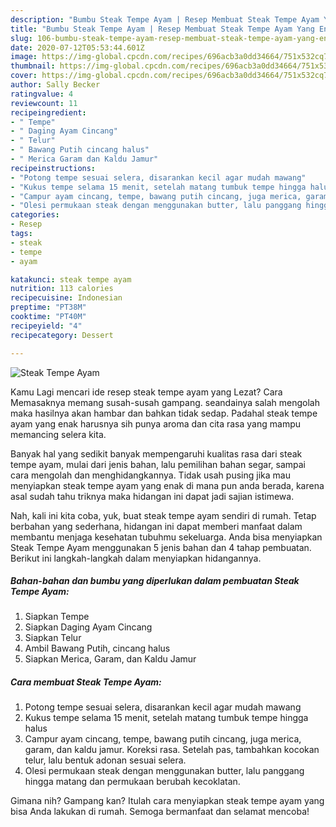 ```yaml
---
description: "Bumbu Steak Tempe Ayam | Resep Membuat Steak Tempe Ayam Yang Enak dan Simpel"
title: "Bumbu Steak Tempe Ayam | Resep Membuat Steak Tempe Ayam Yang Enak dan Simpel"
slug: 106-bumbu-steak-tempe-ayam-resep-membuat-steak-tempe-ayam-yang-enak-dan-simpel
date: 2020-07-12T05:53:44.601Z
image: https://img-global.cpcdn.com/recipes/696acb3a0dd34664/751x532cq70/steak-tempe-ayam-foto-resep-utama.jpg
thumbnail: https://img-global.cpcdn.com/recipes/696acb3a0dd34664/751x532cq70/steak-tempe-ayam-foto-resep-utama.jpg
cover: https://img-global.cpcdn.com/recipes/696acb3a0dd34664/751x532cq70/steak-tempe-ayam-foto-resep-utama.jpg
author: Sally Becker
ratingvalue: 4
reviewcount: 11
recipeingredient:
- " Tempe"
- " Daging Ayam Cincang"
- " Telur"
- " Bawang Putih cincang halus"
- " Merica Garam dan Kaldu Jamur"
recipeinstructions:
- "Potong tempe sesuai selera, disarankan kecil agar mudah mawang"
- "Kukus tempe selama 15 menit, setelah matang tumbuk tempe hingga halus"
- "Campur ayam cincang, tempe, bawang putih cincang, juga merica, garam, dan kaldu jamur. Koreksi rasa. Setelah pas, tambahkan kocokan telur, lalu bentuk adonan sesuai selera."
- "Olesi permukaan steak dengan menggunakan butter, lalu panggang hingga matang dan permukaan berubah kecoklatan."
categories:
- Resep
tags:
- steak
- tempe
- ayam

katakunci: steak tempe ayam 
nutrition: 113 calories
recipecuisine: Indonesian
preptime: "PT38M"
cooktime: "PT40M"
recipeyield: "4"
recipecategory: Dessert

---
```



![Steak Tempe Ayam](https://img-global.cpcdn.com/recipes/696acb3a0dd34664/751x532cq70/steak-tempe-ayam-foto-resep-utama.jpg)

Kamu Lagi mencari ide resep steak tempe ayam yang Lezat? Cara Memasaknya memang susah-susah gampang. seandainya salah mengolah maka hasilnya akan hambar dan bahkan tidak sedap. Padahal steak tempe ayam yang enak harusnya sih punya aroma dan cita rasa yang mampu memancing selera kita.

Banyak hal yang sedikit banyak mempengaruhi kualitas rasa dari steak tempe ayam, mulai dari jenis bahan, lalu pemilihan bahan segar, sampai cara mengolah dan menghidangkannya. Tidak usah pusing jika mau menyiapkan steak tempe ayam yang enak di mana pun anda berada, karena asal sudah tahu triknya maka hidangan ini dapat jadi sajian istimewa.




Nah, kali ini kita coba, yuk, buat steak tempe ayam sendiri di rumah. Tetap berbahan yang sederhana, hidangan ini dapat memberi manfaat dalam membantu menjaga kesehatan tubuhmu sekeluarga. Anda bisa menyiapkan Steak Tempe Ayam menggunakan 5 jenis bahan dan 4 tahap pembuatan. Berikut ini langkah-langkah dalam menyiapkan hidangannya.

<!--inarticleads1-->

##### Bahan-bahan dan bumbu yang diperlukan dalam pembuatan Steak Tempe Ayam:

1. Siapkan  Tempe
1. Siapkan  Daging Ayam Cincang
1. Siapkan  Telur
1. Ambil  Bawang Putih, cincang halus
1. Siapkan  Merica, Garam, dan Kaldu Jamur




<!--inarticleads2-->

##### Cara membuat Steak Tempe Ayam:

1. Potong tempe sesuai selera, disarankan kecil agar mudah mawang
1. Kukus tempe selama 15 menit, setelah matang tumbuk tempe hingga halus
1. Campur ayam cincang, tempe, bawang putih cincang, juga merica, garam, dan kaldu jamur. Koreksi rasa. Setelah pas, tambahkan kocokan telur, lalu bentuk adonan sesuai selera.
1. Olesi permukaan steak dengan menggunakan butter, lalu panggang hingga matang dan permukaan berubah kecoklatan.




Gimana nih? Gampang kan? Itulah cara menyiapkan steak tempe ayam yang bisa Anda lakukan di rumah. Semoga bermanfaat dan selamat mencoba!
